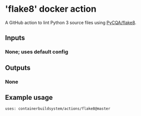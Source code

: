 # 'flake8' docker action

A GitHub action to lint Python 3 source files using [PyCQA/flake8][].

## Inputs

### None; uses default config

## Outputs

### None

## Example usage

`uses: containerbuildsystem/actions/flake8@master`

[PyCQA/flake8]: https://github.com/PyCQA/flake8

